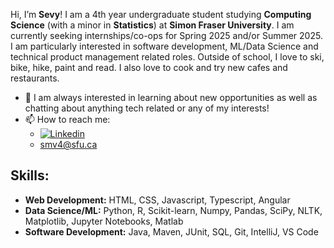 Hi, I’m **Sevy**! I am a 4th year undergraduate student studying **Computing Science** (with a minor in **Statistics**) at **Simon Fraser University**.  I am currently seeking internships/co-ops for Spring 2025 and/or Summer 2025. I am particularly 
interested in software development, ML/Data Science and technical product management related roles. Outside of school, I love to ski, bike, hike, paint and read. I also love to cook and try new cafes and restaurants. 
- 💬 I am always interested in learning about new opportunities as well as chatting about anything tech related or any of my interests! 
- 📫 How to reach me:
  - [![Linkedin](https://img.shields.io/badge/-LinkedIn-blue?style=flat&logo=Linkedin&logoColor=white)](https://www.linkedin.com/in/sevy-veeken-9660a2254/)
  - smv4@sfu.ca
 
## Skills:
- **Web Development:** HTML, CSS, Javascript, Typescript, Angular
- **Data Science/ML:** Python, R, Scikit-learn, Numpy, Pandas, SciPy, NLTK, Matplotlib, Jupyter Notebooks, Matlab
- **Software Development:** Java, Maven, JUnit, SQL, Git, IntelliJ, VS Code

<!---
SevyV/SevyV is a ✨ special ✨ repository because its `README.md` (this file) appears on your GitHub profile.
You can click the Preview link to take a look at your changes.
--->
